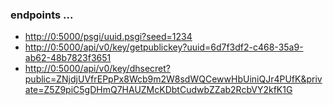 ---
---
### endpoints ...

- <http://0:5000/psgi/uuid.psgi?seed=1234>
- <http://0:5000/api/v0/key/getpublickey?uuid=6d7f3df2-c468-35a9-ab62-48b7823f3651>
- <http://0:5000/api/v0/key/dhsecret?public=ZNjdjUVfrEPpPx8Wcb9m2W8sdWQCewwHbUiniQJr4PUfK&private=Z5Z9piC5gDHmQ7HAUZMcKDbtCudwbZZab2RcbVY2kfK1G>
